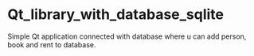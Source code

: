 # Qt_library_with_database_sqlite
Simple Qt application connected with database where u can add person, book and rent to database.
